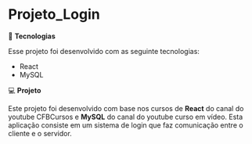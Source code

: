 # Projeto_Login

🌟 **Tecnologias**

Esse projeto foi desenvolvido com as seguinte tecnologias:
  * React
  * MySQL

💻 **Projeto**

Este projeto foi desenvolvido com base nos cursos de **React** do canal do youtube CFBCursos e **MySQL** do canal do youtube curso em vídeo. Esta aplicação consiste em um sistema de login que faz comunicação entre o cliente e o servidor.
